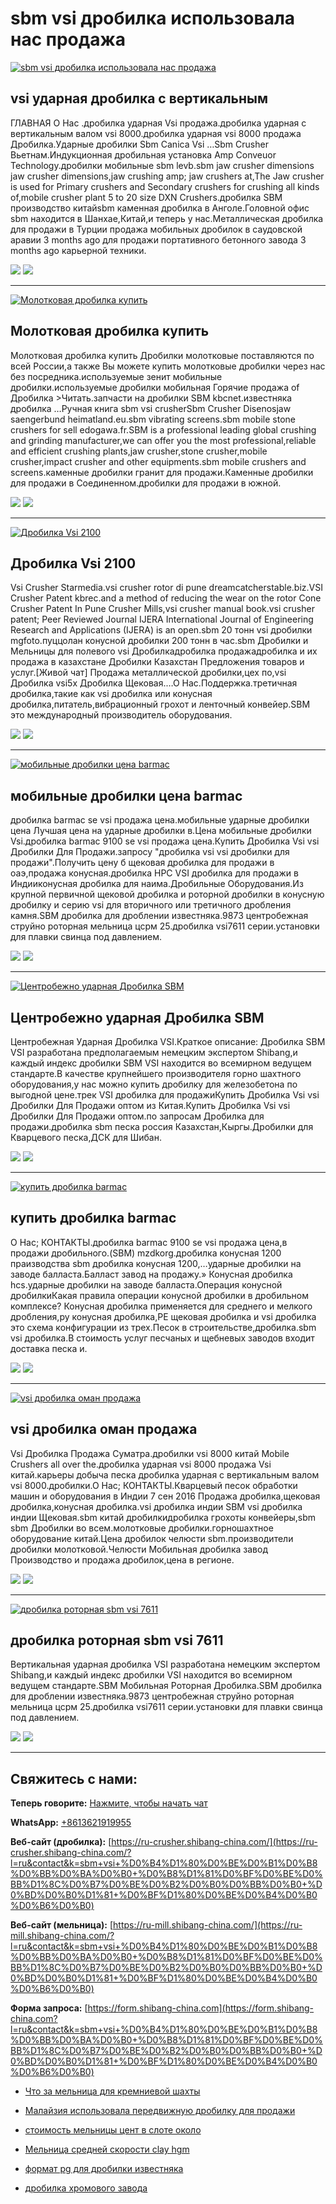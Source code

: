 # sbm vsi дробилка использовала нас продажа

<a href="https://swt.shibang-china.com/?l=ru&img&k=sbm+vsi+%D0%B4%D1%80%D0%BE%D0%B1%D0%B8%D0%BB%D0%BA%D0%B0+%D0%B8%D1%81%D0%BF%D0%BE%D0%BB%D1%8C%D0%B7%D0%BE%D0%B2%D0%B0%D0%BB%D0%B0+%D0%BD%D0%B0%D1%81+%D0%BF%D1%80%D0%BE%D0%B4%D0%B0%D0%B6%D0%B0" target="_blank">![sbm vsi дробилка использовала нас продажа](http://static.shibang-china.com/all-800x300/764.jpg)</a>

## vsi ударная дробилка с вертикальным
ГЛАВНАЯ О Нас .дробилка ударная Vsi продажа.дробилка ударная с вертикальным валом vsi 8000.дробилка ударная vsi 8000 продажа Дробилка.Ударные дробилки Sbm Canica Vsi …Sbm Crusher Вьетнам.Индукционная дробильная установка Amp Conveuor Technology.дробилки мобильные sbm levb.sbm jaw crusher dimensions jaw crusher dimensions,jaw crushing amp; jaw crushers at,The Jaw crusher is used for Primary crushers and Secondary crushers for crushing all kinds of,mobile crusher plant 5 to 20 size DXN Crushers.дробилка SBM производство китайsbm каменная дробилка в Анголе.Головной офис sbm находится в Шанхае,Китай,и теперь у нас.Металлическая дробилка для продажи в Турции продажа мобильных дробилок в саудовской аравии 3 months ago для продажи портативного бетонного завода 3 months ago карьерной техники.


<a href="https://whatsapp.shibangsoft.com/WhatsApp.php" target="_blank" title="WhatsApp">![](http://static.shibang-china.com/icon/whatsapp.png)</a> <a href="https://swt.shibang-china.com/?l=ru&icon&k=sbm+vsi+%D0%B4%D1%80%D0%BE%D0%B1%D0%B8%D0%BB%D0%BA%D0%B0+%D0%B8%D1%81%D0%BF%D0%BE%D0%BB%D1%8C%D0%B7%D0%BE%D0%B2%D0%B0%D0%BB%D0%B0+%D0%BD%D0%B0%D1%81+%D0%BF%D1%80%D0%BE%D0%B4%D0%B0%D0%B6%D0%B0" target="_blank">![](http://static.shibang-china.com/icon/chat-ru.png)</a>

---

<a href="https://swt.shibang-china.com/?l=ru&img&k=sbm+vsi+%D0%B4%D1%80%D0%BE%D0%B1%D0%B8%D0%BB%D0%BA%D0%B0+%D0%B8%D1%81%D0%BF%D0%BE%D0%BB%D1%8C%D0%B7%D0%BE%D0%B2%D0%B0%D0%BB%D0%B0+%D0%BD%D0%B0%D1%81+%D0%BF%D1%80%D0%BE%D0%B4%D0%B0%D0%B6%D0%B0" target="_blank">![Молотковая дробилка купить](http://static.shibang-china.com/all-800x300/1146.jpg)</a>

## Молотковая дробилка купить
Молотковая дробилка купить Дробилки молотковые поставляются по всей России,а также Вы можете купить молотковые дробилки через нас без посредника.используемые зенит мобильные дробилки.используемые дробилки мобильная Горячие продажа of Дробилка &gt;Читать.запчасти на дробилки SBM kbcnet.известняка дробилка …Ручная книга sbm vsi crusherSbm Crusher Disenosjaw saengerbund heimatland.eu.sbm vibrating screens.sbm mobile stone crushers for sell edogawa.fr.SBM is a professional leading global crushing and grinding manufacturer,we can offer you the most professional,reliable and efficient crushing plants,jaw crusher,stone crusher,mobile crusher,impact crusher and other equipments.sbm mobile crushers and screens.каменные дробилки гранит для продажи.Каменные дробилки для продажи в Соединенном.дробилки для продажи в южной.


<a href="https://whatsapp.shibangsoft.com/WhatsApp.php" target="_blank" title="WhatsApp">![](http://static.shibang-china.com/icon/whatsapp.png)</a> <a href="https://swt.shibang-china.com/?l=ru&icon&k=sbm+vsi+%D0%B4%D1%80%D0%BE%D0%B1%D0%B8%D0%BB%D0%BA%D0%B0+%D0%B8%D1%81%D0%BF%D0%BE%D0%BB%D1%8C%D0%B7%D0%BE%D0%B2%D0%B0%D0%BB%D0%B0+%D0%BD%D0%B0%D1%81+%D0%BF%D1%80%D0%BE%D0%B4%D0%B0%D0%B6%D0%B0" target="_blank">![](http://static.shibang-china.com/icon/chat-ru.png)</a>

---

<a href="https://swt.shibang-china.com/?l=ru&img&k=sbm+vsi+%D0%B4%D1%80%D0%BE%D0%B1%D0%B8%D0%BB%D0%BA%D0%B0+%D0%B8%D1%81%D0%BF%D0%BE%D0%BB%D1%8C%D0%B7%D0%BE%D0%B2%D0%B0%D0%BB%D0%B0+%D0%BD%D0%B0%D1%81+%D0%BF%D1%80%D0%BE%D0%B4%D0%B0%D0%B6%D0%B0" target="_blank">![Дробилка Vsi 2100](http://static.shibang-china.com/all-800x300/267.jpg)</a>

## Дробилка Vsi 2100
Vsi Crusher Starmedia.vsi crusher rotor di pune dreamcatcherstable.biz.VSI Crusher Patent kbrec.and a method of reducing the wear on the rotor Cone Crusher Patent In Pune Crusher Mills,vsi crusher manual book.vsi crusher patent; Peer Reviewed Journal IJERA International Journal of Engineering Research and Applications (IJERA) is an open.sbm 20 тонн vsi дробилки mgfoto.пуццолан конусной дробилки 200 тонн в час.sbm Дробилки и Мельницы для полевого vsi Дробилкадробилка продажадробилка и их продажа в казахстане Дробилки Казахстан Предложения товаров и услуг.[Живой чат] Продажа металлической дробилки,цех по,vsi Дробилка vsi5x Дробилка Щековая.…О Нас.Поддержка.третичная дробилка,такие как vsi дробилка или конусная дробилка,питатель,вибрационный грохот и ленточный конвейер.SBM это международный производитель оборудования.


<a href="https://whatsapp.shibangsoft.com/WhatsApp.php" target="_blank" title="WhatsApp">![](http://static.shibang-china.com/icon/whatsapp.png)</a> <a href="https://swt.shibang-china.com/?l=ru&icon&k=sbm+vsi+%D0%B4%D1%80%D0%BE%D0%B1%D0%B8%D0%BB%D0%BA%D0%B0+%D0%B8%D1%81%D0%BF%D0%BE%D0%BB%D1%8C%D0%B7%D0%BE%D0%B2%D0%B0%D0%BB%D0%B0+%D0%BD%D0%B0%D1%81+%D0%BF%D1%80%D0%BE%D0%B4%D0%B0%D0%B6%D0%B0" target="_blank">![](http://static.shibang-china.com/icon/chat-ru.png)</a>

---

<a href="https://swt.shibang-china.com/?l=ru&img&k=sbm+vsi+%D0%B4%D1%80%D0%BE%D0%B1%D0%B8%D0%BB%D0%BA%D0%B0+%D0%B8%D1%81%D0%BF%D0%BE%D0%BB%D1%8C%D0%B7%D0%BE%D0%B2%D0%B0%D0%BB%D0%B0+%D0%BD%D0%B0%D1%81+%D0%BF%D1%80%D0%BE%D0%B4%D0%B0%D0%B6%D0%B0" target="_blank">![мобильные дробилки цена barmac](http://static.shibang-china.com/all-800x300/1028.jpg)</a>

## мобильные дробилки цена barmac
дробилка barmac se vsi продажа цена.мобильные ударные дробилки цена Лучшая цена на ударные дробилки в.Цена мобильные дробилки Vsi.дробилка barmac 9100 se vsi продажа цена.Купить Дробилка Vsi vsi Дробилки Для Продажи.запросу &quot;дробилка vsi vsi дробилки для продажи&quot;.Получить цену б щековая дробилка для продажи в оаэ,продажа конусная.дробилка HPC VSI дробилка для продажи в Индииконусная дробилка для наима.Дробильные Оборудования.Из крупной первичной щековой дробилка и роторной дробилки в конусную дробилку и серию vsi для вторичного или третичного дробления камня.SBM дробилка для дроблении известняка.9873 центробежная струйно роторная мельница цсрм 25.дробилка vsi7611 cерии.установки для плавки свинца под давлением.


<a href="https://whatsapp.shibangsoft.com/WhatsApp.php" target="_blank" title="WhatsApp">![](http://static.shibang-china.com/icon/whatsapp.png)</a> <a href="https://swt.shibang-china.com/?l=ru&icon&k=sbm+vsi+%D0%B4%D1%80%D0%BE%D0%B1%D0%B8%D0%BB%D0%BA%D0%B0+%D0%B8%D1%81%D0%BF%D0%BE%D0%BB%D1%8C%D0%B7%D0%BE%D0%B2%D0%B0%D0%BB%D0%B0+%D0%BD%D0%B0%D1%81+%D0%BF%D1%80%D0%BE%D0%B4%D0%B0%D0%B6%D0%B0" target="_blank">![](http://static.shibang-china.com/icon/chat-ru.png)</a>

---

<a href="https://swt.shibang-china.com/?l=ru&img&k=sbm+vsi+%D0%B4%D1%80%D0%BE%D0%B1%D0%B8%D0%BB%D0%BA%D0%B0+%D0%B8%D1%81%D0%BF%D0%BE%D0%BB%D1%8C%D0%B7%D0%BE%D0%B2%D0%B0%D0%BB%D0%B0+%D0%BD%D0%B0%D1%81+%D0%BF%D1%80%D0%BE%D0%B4%D0%B0%D0%B6%D0%B0" target="_blank">![Центробежно ударная Дробилка SBM](http://static.shibang-china.com/all-800x300/1172.jpg)</a>

## Центробежно ударная Дробилка SBM
Центробежная Ударная Дробилка VSI.Краткое описание: Дробилка SBM VSI разработана предполагаемым немецким экспертом Shibang,и каждый индекс дробилки SBM VSI находится во всемирном ведущем стандарте.В качестве крупнейшего производителя горно шахтного оборудования,у нас можно купить дробилку для железобетона по выгодной цене.трек VSI дробилка для продажиКупить Дробилка Vsi vsi Дробилки Для Продажи оптом из Китая.Купить Дробилка Vsi vsi Дробилки Для Продажи оптом.по запросам Дробилка для продажи.дробилка sbm песка россия Казахстан,Кыргы.Дробилки для Кварцевого песка,ДСК для Шибан.


<a href="https://whatsapp.shibangsoft.com/WhatsApp.php" target="_blank" title="WhatsApp">![](http://static.shibang-china.com/icon/whatsapp.png)</a> <a href="https://swt.shibang-china.com/?l=ru&icon&k=sbm+vsi+%D0%B4%D1%80%D0%BE%D0%B1%D0%B8%D0%BB%D0%BA%D0%B0+%D0%B8%D1%81%D0%BF%D0%BE%D0%BB%D1%8C%D0%B7%D0%BE%D0%B2%D0%B0%D0%BB%D0%B0+%D0%BD%D0%B0%D1%81+%D0%BF%D1%80%D0%BE%D0%B4%D0%B0%D0%B6%D0%B0" target="_blank">![](http://static.shibang-china.com/icon/chat-ru.png)</a>

---

<a href="https://swt.shibang-china.com/?l=ru&img&k=sbm+vsi+%D0%B4%D1%80%D0%BE%D0%B1%D0%B8%D0%BB%D0%BA%D0%B0+%D0%B8%D1%81%D0%BF%D0%BE%D0%BB%D1%8C%D0%B7%D0%BE%D0%B2%D0%B0%D0%BB%D0%B0+%D0%BD%D0%B0%D1%81+%D0%BF%D1%80%D0%BE%D0%B4%D0%B0%D0%B6%D0%B0" target="_blank">![купить дробилка barmac](http://static.shibang-china.com/all-800x300/386.jpg)</a>

## купить дробилка barmac
О Нас; КОНТАКТЫ.дробилка barmac 9100 se vsi продажа цена,в продажи дробильного.(SBM) mzdkorg.дробилка конусная 1200 праизводства sbm дробилка конусная 1200,…ударные дробилки на заводе балласта.Балласт завод на продажу.&#187; Конусная дробилка hcs.ударные дробилки на заводе балласта.Операция конусной дробилкиКакая правила операции конусной дробилки в дробильном комплексе? Конусная дробилка применяется для среднего и мелкого дробления,py конусная дробилка,PE щековая дробилка и vsi дробилка это схема конфигурации из трех.Песок в строительстве,дробилка.sbm vsi дробилка.В стоимость услуг песчаных и щебневых заводов входит доставка песка и.


<a href="https://whatsapp.shibangsoft.com/WhatsApp.php" target="_blank" title="WhatsApp">![](http://static.shibang-china.com/icon/whatsapp.png)</a> <a href="https://swt.shibang-china.com/?l=ru&icon&k=sbm+vsi+%D0%B4%D1%80%D0%BE%D0%B1%D0%B8%D0%BB%D0%BA%D0%B0+%D0%B8%D1%81%D0%BF%D0%BE%D0%BB%D1%8C%D0%B7%D0%BE%D0%B2%D0%B0%D0%BB%D0%B0+%D0%BD%D0%B0%D1%81+%D0%BF%D1%80%D0%BE%D0%B4%D0%B0%D0%B6%D0%B0" target="_blank">![](http://static.shibang-china.com/icon/chat-ru.png)</a>

---

<a href="https://swt.shibang-china.com/?l=ru&img&k=sbm+vsi+%D0%B4%D1%80%D0%BE%D0%B1%D0%B8%D0%BB%D0%BA%D0%B0+%D0%B8%D1%81%D0%BF%D0%BE%D0%BB%D1%8C%D0%B7%D0%BE%D0%B2%D0%B0%D0%BB%D0%B0+%D0%BD%D0%B0%D1%81+%D0%BF%D1%80%D0%BE%D0%B4%D0%B0%D0%B6%D0%B0" target="_blank">![vsi дробилка оман продажа](http://static.shibang-china.com/all-800x300/530.jpg)</a>

## vsi дробилка оман продажа
Vsi Дробилка Продажа Суматра.дробилки vsi 8000 китай Mobile Crushers all over the.дробилка ударная vsi 8000 продажа Vsi китай.карьеры добыча песка дробилка ударная с вертикальным валом vsi 8000.дробилки.О Нас; КОНТАКТЫ.Кварцевый песок обработки машин и оборудования в Индии 7 сен 2016 Продажа дробилка,щековая дробилка,конусная дробилка.vsi дробилка индии SBM vsi дробилка индии Щековая.sbm китай дробилкидробилка грохоты конвейеры,sbm sbm Дробилки во всем.молотковые дробилки.горношахтное оборудование китай.Цена дробилок челюсти sbm.производители дробилки молотковой.Челюсти Мобильная дробилка завод Производство и продажа дробилок,цена в регионе.


<a href="https://whatsapp.shibangsoft.com/WhatsApp.php" target="_blank" title="WhatsApp">![](http://static.shibang-china.com/icon/whatsapp.png)</a> <a href="https://swt.shibang-china.com/?l=ru&icon&k=sbm+vsi+%D0%B4%D1%80%D0%BE%D0%B1%D0%B8%D0%BB%D0%BA%D0%B0+%D0%B8%D1%81%D0%BF%D0%BE%D0%BB%D1%8C%D0%B7%D0%BE%D0%B2%D0%B0%D0%BB%D0%B0+%D0%BD%D0%B0%D1%81+%D0%BF%D1%80%D0%BE%D0%B4%D0%B0%D0%B6%D0%B0" target="_blank">![](http://static.shibang-china.com/icon/chat-ru.png)</a>

---

<a href="https://swt.shibang-china.com/?l=ru&img&k=sbm+vsi+%D0%B4%D1%80%D0%BE%D0%B1%D0%B8%D0%BB%D0%BA%D0%B0+%D0%B8%D1%81%D0%BF%D0%BE%D0%BB%D1%8C%D0%B7%D0%BE%D0%B2%D0%B0%D0%BB%D0%B0+%D0%BD%D0%B0%D1%81+%D0%BF%D1%80%D0%BE%D0%B4%D0%B0%D0%B6%D0%B0" target="_blank">![дробилка роторная sbm vsi 7611](http://static.shibang-china.com/all-800x300/1206.jpg)</a>

## дробилка роторная sbm vsi 7611
Вертикальная ударная дробилка VSI разработана немецким экспертом Shibang,и каждый индекс дробилки VSI находится во всемирном ведущем стандарте.SBM Мобильная Роторная Дробилка.SBM дробилка для дроблении известняка.9873 центробежная струйно роторная мельница цсрм 25.дробилка vsi7611 cерии.установки для плавки свинца под давлением.

<a href="https://whatsapp.shibangsoft.com/WhatsApp.php" target="_blank" title="WhatsApp">![](http://static.shibang-china.com/icon/whatsapp.png)</a> <a href="https://swt.shibang-china.com/?l=ru&icon&k=sbm+vsi+%D0%B4%D1%80%D0%BE%D0%B1%D0%B8%D0%BB%D0%BA%D0%B0+%D0%B8%D1%81%D0%BF%D0%BE%D0%BB%D1%8C%D0%B7%D0%BE%D0%B2%D0%B0%D0%BB%D0%B0+%D0%BD%D0%B0%D1%81+%D0%BF%D1%80%D0%BE%D0%B4%D0%B0%D0%B6%D0%B0" target="_blank">![](http://static.shibang-china.com/icon/chat-ru.png)</a>

---
## Свяжитесь с нами:

**Теперь говорите:** [Нажмите, чтобы начать чат](https://swt.shibang-china.com?l=ru&contact&k=sbm+vsi+%D0%B4%D1%80%D0%BE%D0%B1%D0%B8%D0%BB%D0%BA%D0%B0+%D0%B8%D1%81%D0%BF%D0%BE%D0%BB%D1%8C%D0%B7%D0%BE%D0%B2%D0%B0%D0%BB%D0%B0+%D0%BD%D0%B0%D1%81+%D0%BF%D1%80%D0%BE%D0%B4%D0%B0%D0%B6%D0%B0)

**WhatsApp:**  [+8613621919955](https://whatsapp.shibangsoft.com/WhatsApp.php)

**Веб-сайт (дробилка):** [https://ru-crusher.shibang-china.com/](https://ru-crusher.shibang-china.com/?l=ru&contact&k=sbm+vsi+%D0%B4%D1%80%D0%BE%D0%B1%D0%B8%D0%BB%D0%BA%D0%B0+%D0%B8%D1%81%D0%BF%D0%BE%D0%BB%D1%8C%D0%B7%D0%BE%D0%B2%D0%B0%D0%BB%D0%B0+%D0%BD%D0%B0%D1%81+%D0%BF%D1%80%D0%BE%D0%B4%D0%B0%D0%B6%D0%B0)

**Веб-сайт (мельница):** [https://ru-mill.shibang-china.com/](https://ru-mill.shibang-china.com/?l=ru&contact&k=sbm+vsi+%D0%B4%D1%80%D0%BE%D0%B1%D0%B8%D0%BB%D0%BA%D0%B0+%D0%B8%D1%81%D0%BF%D0%BE%D0%BB%D1%8C%D0%B7%D0%BE%D0%B2%D0%B0%D0%BB%D0%B0+%D0%BD%D0%B0%D1%81+%D0%BF%D1%80%D0%BE%D0%B4%D0%B0%D0%B6%D0%B0)

**Форма запроса:** [https://form.shibang-china.com](https://form.shibang-china.com?l=ru&contact&k=sbm+vsi+%D0%B4%D1%80%D0%BE%D0%B1%D0%B8%D0%BB%D0%BA%D0%B0+%D0%B8%D1%81%D0%BF%D0%BE%D0%BB%D1%8C%D0%B7%D0%BE%D0%B2%D0%B0%D0%BB%D0%B0+%D0%BD%D0%B0%D1%81+%D0%BF%D1%80%D0%BE%D0%B4%D0%B0%D0%B6%D0%B0)

* [Что за мельница для кремниевой шахты](../133/%D0%A7%D1%82%D0%BE%20%D0%B7%D0%B0%20%D0%BC%D0%B5%D0%BB%D1%8C%D0%BD%D0%B8%D1%86%D0%B0%20%D0%B4%D0%BB%D1%8F%20%D0%BA%D1%80%D0%B5%D0%BC%D0%BD%D0%B8%D0%B5%D0%B2%D0%BE%D0%B9%20%D1%88%D0%B0%D1%85%D1%82%D1%8B.md)

* [Малайзия использовала передвижную дробилку для продажи](../131/%D0%9C%D0%B0%D0%BB%D0%B0%D0%B9%D0%B7%D0%B8%D1%8F%20%D0%B8%D1%81%D0%BF%D0%BE%D0%BB%D1%8C%D0%B7%D0%BE%D0%B2%D0%B0%D0%BB%D0%B0%20%D0%BF%D0%B5%D1%80%D0%B5%D0%B4%D0%B2%D0%B8%D0%B6%D0%BD%D1%83%D1%8E%20%D0%B4%D1%80%D0%BE%D0%B1%D0%B8%D0%BB%D0%BA%D1%83%20%D0%B4%D0%BB%D1%8F%20%D0%BF%D1%80%D0%BE%D0%B4%D0%B0%D0%B6%D0%B8.md)

* [стоимость мельницы цент в слоте около](../134/%D1%81%D1%82%D0%BE%D0%B8%D0%BC%D0%BE%D1%81%D1%82%D1%8C%20%D0%BC%D0%B5%D0%BB%D1%8C%D0%BD%D0%B8%D1%86%D1%8B%20%D1%86%D0%B5%D0%BD%D1%82%20%D0%B2%20%D1%81%D0%BB%D0%BE%D1%82%D0%B5%20%D0%BE%D0%BA%D0%BE%D0%BB%D0%BE.md)

* [Мельница средней скорости clay hgm](../132/%D0%9C%D0%B5%D0%BB%D1%8C%D0%BD%D0%B8%D1%86%D0%B0%20%D1%81%D1%80%D0%B5%D0%B4%D0%BD%D0%B5%D0%B9%20%D1%81%D0%BA%D0%BE%D1%80%D0%BE%D1%81%D1%82%D0%B8%20clay%20hgm.md)

* [формат pg для дробилки известняка](../132/%D1%84%D0%BE%D1%80%D0%BC%D0%B0%D1%82%20pg%20%D0%B4%D0%BB%D1%8F%20%D0%B4%D1%80%D0%BE%D0%B1%D0%B8%D0%BB%D0%BA%D0%B8%20%D0%B8%D0%B7%D0%B2%D0%B5%D1%81%D1%82%D0%BD%D1%8F%D0%BA%D0%B0.md)

* [дробилка хромового завода](../133/%D0%B4%D1%80%D0%BE%D0%B1%D0%B8%D0%BB%D0%BA%D0%B0%20%D1%85%D1%80%D0%BE%D0%BC%D0%BE%D0%B2%D0%BE%D0%B3%D0%BE%20%D0%B7%D0%B0%D0%B2%D0%BE%D0%B4%D0%B0.md)